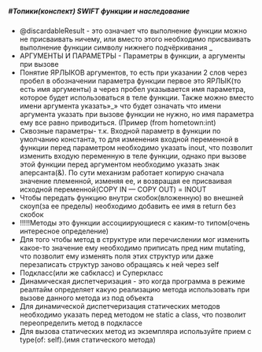 ##### #Топики(конспект) SWIFT функции и наследование

- @discardableResult - это означает что выполнение функции можно не присваивать ничему, или вместо этого необходимо присваивать выполнение функции символу нижнего подчёркивания _
- АРГУМЕНТЫ И ПАРАМЕТРЫ - Параметры в функции, а аргументы при вызове
- Понятие ЯРЛЫКОВ аргументов, то есть при указании 2 слов через пробел в обозначении параметра функции первое это ЯРЛЫК(то есть имя аргументы) а через пробел указывается имя параметра, которое будет использоваться в теле функции. Также можно вместо имени аргумента указать»_» что будет означать что имени аргумента указать при вызове функции не нужно, но имя параметра ему все равно приводиться. (Пример (from hometown:int)
- Сквозные параметры- т.к. Входной параметр в функции по умолчанию константа, то для изменения входной переменной в функции перед параметром необходимо указать inout, что позволит изменить входую переменную в теле функции, однако при вызове этой функции перед аргументом необходимо указать знак аперсанта(&). По сути механизм работает копирую сначала значение племенной, изменяя ее, и возвращая ее присваивая исходной переменной(COPY IN — COPY OUT) = INOUT
- Чтобы передать функцию внутри скобок(вложенную) во внешней скоуп(за ее пределы) необходимо добавить ее имя в return без скобок 
- !!!!!Методы это функции ассоциирующиеся с каким-то типом(очень интересное определение) 
- Для того чтобы метод в структуре или перечислении мог изменить какое-то значение ему необходимо приписать пред ним mutating, что позволит ему изменять поля этих структур или даже перезаписать структур заново обращаясь к ней через self
- Подкласс(или же сабкласс) и Суперкласс
- Динамическая диспетчеризация - это когда программа в режиме реалтайм определяет какую реализацию метода использовать при вызове данного метода из под объекта	
- Для динамической диспетчеризация статических методов необходимо указать перед методом не static а class, что позволит переопределить метод в подклассе
- Для вызова статических метод из экземпляра используйте прием с type(of: self).(имя статического метода)